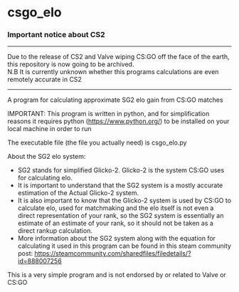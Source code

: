 # csgo_elo

### Important notice about CS2
-----------------------

Due to the release of CS2 and Valve wiping CS:GO off the face of the earth, this repository is now going to be archived.<br> N.B It is currently unknown whether this programs calculations are even remotely accurate in CS2

-----------------------

A program for calculating approximate SG2 elo gain from CS:GO matches

IMPORTANT: This program is written in python, and for simplification reasons it requires python (https://www.python.org/) to be installed on your local machine in order to run

The executable file (the file you actually need) is csgo_elo.py

About the SG2 elo system:
  - SG2 stands for simplified Glicko-2. Glicko-2 is the system CS:GO uses for calculating elo.
  - It is important to understand that the SG2 system is a mostly accurate estimation of the Actual Glicko-2 system.
  - It is also important to know that the Glicko-2 system is used by CS:GO to calculate elo, used for matchmaking and the elo itself is not even a direct           representation of your rank, so the SG2 system is essentially an estimate of an estimate of your rank, so it should not be taken as a direct rankup             calculation.
  - More information about the SG2 system along with the equation for calculating it used in this program can be found in this steam community post:                 https://steamcommunity.com/sharedfiles/filedetails/?id=888007256
  
  
  This is a very simple program and is not endorsed by or related to Valve or CS:GO
